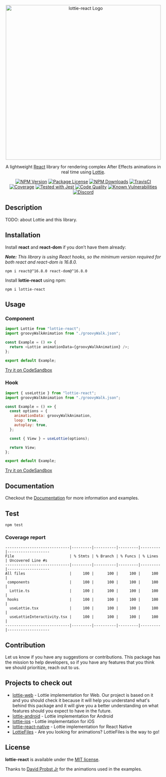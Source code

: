 <p align="center">
  <a href="https://www.npmjs.com/lottie-react" target="blank"><img src="https://svgshare.com/i/RtR.svg" width="500" alt="lottie-react Logo" /></a>
</p>

<p align="center">A lightweight <a href="https://reactjs.org" target="_blank">React</a> library for rendering complex After Effects animations in real time using <a href="https://airbnb.design/lottie" target="_blank">Lottie</a>.</p>

<p align="center">
    <a href="https://www.npmjs.com/lottie-react" target="_blank"><img src="https://img.shields.io/npm/v/lottie-react.svg" alt="NPM Version" /></a>
    <a href="https://www.npmjs.com/lottie-react" target="_blank"><img src="https://img.shields.io/npm/l/lottie-react.svg" alt="Package License" /></a>
    <a href="https://www.npmjs.com/lottie-react" target="_blank"><img src="https://img.shields.io/npm/dm/lottie-react.svg" alt="NPM Downloads" /></a>
    <a href="https://travis-ci.org/Gamote/lottie-react" target="_blank"><img src="https://travis-ci.org/Gamote/lottie-react.svg?branch=master" alt="TravisCI" /></a>
    <a href="https://coveralls.io/github/Gamote/lottie-react?branch=master" target="_blank"><img src="https://coveralls.io/repos/github/Gamote/lottie-react/badge.svg?branch=master" alt="Coverage" /></a>
    <a href="https://github.com/facebook/jest" target="_blank"><img src="https://img.shields.io/badge/tested_with-jest-99424f.svg" alt="Tested with Jest" /></a>
    <a href="https://www.codacy.com/manual/Gamote/lottie-react" target="_blank"><img src="https://app.codacy.com/project/badge/Grade/13a28cb016c941daa9084654bc2bac75" alt="Code Quality" /></a>
    <a href="https://snyk.io/test/github/Gamote/lottie-react?targetFile=package.json" target="_blank"><img src="https://snyk.io/test/github/Gamote/lottie-react/badge.svg?targetFile=package.json" alt="Known Vulnerabilities" /></a>
    <a href="https://discord.gg/G7Qnnhy" target="_blank"><img src="https://img.shields.io/badge/discord-online-brightgreen.svg" alt="Discord"/></a>
</p>

## Description

TODO: about Lottie and this library.

## Installation

Install **react** and **react-dom** if you don’t have them already:

_**Note:** This library is using React hooks, so the minimum version required for both react and react-dom is 16.8.0._

```text
npm i react@^16.8.0 react-dom@^16.8.0
```

Install **lottie-react** using npm:

```text
npm i lottie-react
```

## Usage

### Component

```js
import Lottie from "lottie-react";
import groovyWalkAnimation from "./groovyWalk.json";

const Example = () => {
  return <Lottie animationData={groovyWalkAnimation} />;
};

export default Example;
```

[Try it on CodeSandbox](https://codesandbox.io/s/lottie-react-component-2k13t)

### Hook

```js
import { useLottie } from "lottie-react";
import groovyWalkAnimation from "./groovyWalk.json";

const Example = () => {
  const options = {
    animationData: groovyWalkAnimation,
    loop: true,
    autoplay: true,
  };

  const { View } = useLottie(options);

  return View;
};

export default Example;
```

[Try it on CodeSandbox](https://codesandbox.io/s/lottie-react-hook-13nio)

## Documentation

Checkout the [Documentation](https://gamote.github.io/lottie-react) for more information and examples.

## Test
```text
npm test
```

### Coverage report
```text
-----------------------------|---------|----------|---------|---------|-------------------
File                         | % Stmts | % Branch | % Funcs | % Lines | Uncovered Line #s 
-----------------------------|---------|----------|---------|---------|-------------------
All files                    |     100 |      100 |     100 |     100 |                   
 components                  |     100 |      100 |     100 |     100 |                   
  Lottie.ts                  |     100 |      100 |     100 |     100 |                   
 hooks                       |     100 |      100 |     100 |     100 |                   
  useLottie.tsx              |     100 |      100 |     100 |     100 |                   
  useLottieInteractivity.tsx |     100 |      100 |     100 |     100 |                   
-----------------------------|---------|----------|---------|---------|-------------------
```

## Contribution

Let us know if you have any suggestions or contributions. This package has the mission to help developers, so if you have any features that you think we should prioritize, reach out to us.

## Projects to check out

- [lottie-web](https://github.com/airbnb/lottie-web) - Lottie implementation for Web. Our project is based on it and you should check it because it will help you understand what's behind this package and it will give you a better understanding on what features should you expect to have in the future.
- [lottie-android](https://github.com/airbnb/lottie-android) - Lottie implementation for Android
- [lottie-ios](https://github.com/airbnb/lottie-ios) - Lottie implementation for iOS
- [lottie-react-native](https://github.com/react-native-community/lottie-react-native) - Lottie implementation for React Native
- [LottieFiles](https://lottiefiles.com/) - Are you looking for animations? LottieFiles is the way to go!

## License

**lottie-react** is available under the [MIT license](https://github.com/Gamote/lottie-react/blob/master/LICENSE).

Thanks to [David Probst Jr](https://lottiefiles.com/davidprobstjr) for the animations used in the examples.
